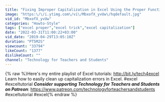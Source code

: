 ```yaml
---
title: "Fixing Improper Capitalization in Excel Using the Proper Function"
image: "https:\/\/i.ytimg.com\/vi\/MbxofX_yvUw\/hqdefault.jpg"
vid_id: "MbxofX_yvUw"
categories: "Howto-Style"
tags: ["excel proper","excel trick","excel capitalization"]
date: "2022-03-31T11:00:22+03:00"
vid_date: "2019-04-29T13:05:10Z"
duration: "PT5M2S"
viewcount: "33794"
likeCount: "1377"
dislikeCount: ""
channel: "Technology for Teachers and Students"
---
```

{% raw %}Here's my entire playlist of Excel tutorials: <a rel="nofollow" target="blank" href="http://bit.ly/tech4excel">http://bit.ly/tech4excel</a> Learn how to easily clean up capitalization errors in Excel. #excel #exceltutorial ***Consider supporting Technology for Teachers and Students on Patreon***:  <a rel="nofollow" target="blank" href="https://www.patreon.com/technologyforteachersandstudents">https://www.patreon.com/technologyforteachersandstudents</a> #exceltutorial #excel{% endraw %}
